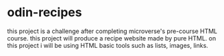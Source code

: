 # odin-recipes
this project is a challenge after completing microverse's pre-course HTML course.
this project will produce a recipe website made by pure HTML.
on this project i will be using HTML basic tools such as lists, images, links.

